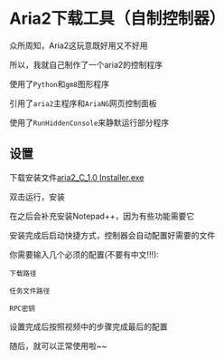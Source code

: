 # Aria2下载工具（自制控制器）
众所周知，Aria2这玩意既好用又不好用

所以，我就自己制作了一个aria2的控制程序

使用了`Python`和`gm8`图形程序

引用了`aria2`主程序和`AriaNG`网页控制面板

使用了`RunHiddenConsole`来静默运行部分程序
## 设置
下载安装文件[aria2_C_1.0 Installer.exe](https://github.com/Majjcom/aria2_C/releases/download/1.0/aria2_C_1.0.Installer.exe)

双击运行，安装

在之后会补充安装Notepad++，因为有些功能需要它

安装完成后启动快捷方式，控制器会自动配置好需要的文件

你需要输入几个必须的配置(不要有中文!!!):

`下载路径`

`任务文件路径`

`RPC密钥`

设置完成后按照视频中的步骤完成最后的配置

随后，就可以正常使用啦~~
